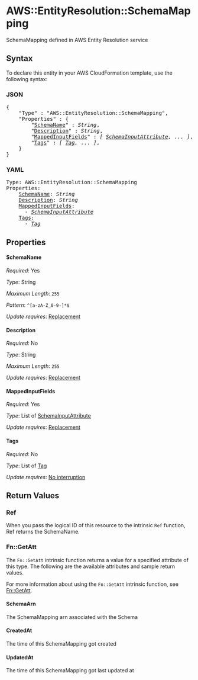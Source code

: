 # AWS::EntityResolution::SchemaMapping

SchemaMapping defined in AWS Entity Resolution service

## Syntax

To declare this entity in your AWS CloudFormation template, use the following syntax:

### JSON

<pre>
{
    "Type" : "AWS::EntityResolution::SchemaMapping",
    "Properties" : {
        "<a href="#schemaname" title="SchemaName">SchemaName</a>" : <i>String</i>,
        "<a href="#description" title="Description">Description</a>" : <i>String</i>,
        "<a href="#mappedinputfields" title="MappedInputFields">MappedInputFields</a>" : <i>[ <a href="schemainputattribute.md">SchemaInputAttribute</a>, ... ]</i>,
        "<a href="#tags" title="Tags">Tags</a>" : <i>[ <a href="tag.md">Tag</a>, ... ]</i>,
    }
}
</pre>

### YAML

<pre>
Type: AWS::EntityResolution::SchemaMapping
Properties:
    <a href="#schemaname" title="SchemaName">SchemaName</a>: <i>String</i>
    <a href="#description" title="Description">Description</a>: <i>String</i>
    <a href="#mappedinputfields" title="MappedInputFields">MappedInputFields</a>: <i>
      - <a href="schemainputattribute.md">SchemaInputAttribute</a></i>
    <a href="#tags" title="Tags">Tags</a>: <i>
      - <a href="tag.md">Tag</a></i>
</pre>

## Properties

#### SchemaName

_Required_: Yes

_Type_: String

_Maximum Length_: <code>255</code>

_Pattern_: <code>^[a-zA-Z_0-9-]*$</code>

_Update requires_: [Replacement](https://docs.aws.amazon.com/AWSCloudFormation/latest/UserGuide/using-cfn-updating-stacks-update-behaviors.html#update-replacement)

#### Description

_Required_: No

_Type_: String

_Maximum Length_: <code>255</code>

_Update requires_: [Replacement](https://docs.aws.amazon.com/AWSCloudFormation/latest/UserGuide/using-cfn-updating-stacks-update-behaviors.html#update-replacement)

#### MappedInputFields

_Required_: Yes

_Type_: List of <a href="schemainputattribute.md">SchemaInputAttribute</a>

_Update requires_: [Replacement](https://docs.aws.amazon.com/AWSCloudFormation/latest/UserGuide/using-cfn-updating-stacks-update-behaviors.html#update-replacement)

#### Tags

_Required_: No

_Type_: List of <a href="tag.md">Tag</a>

_Update requires_: [No interruption](https://docs.aws.amazon.com/AWSCloudFormation/latest/UserGuide/using-cfn-updating-stacks-update-behaviors.html#update-no-interrupt)

## Return Values

### Ref

When you pass the logical ID of this resource to the intrinsic `Ref` function, Ref returns the SchemaName.

### Fn::GetAtt

The `Fn::GetAtt` intrinsic function returns a value for a specified attribute of this type. The following are the available attributes and sample return values.

For more information about using the `Fn::GetAtt` intrinsic function, see [Fn::GetAtt](https://docs.aws.amazon.com/AWSCloudFormation/latest/UserGuide/intrinsic-function-reference-getatt.html).

#### SchemaArn

The SchemaMapping arn associated with the Schema

#### CreatedAt

The time of this SchemaMapping got created

#### UpdatedAt

The time of this SchemaMapping got last updated at
